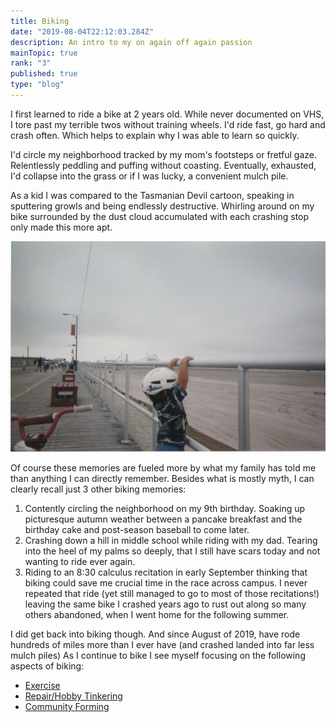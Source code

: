 ```yaml
---
title: Biking
date: "2019-08-04T22:12:03.284Z"
description: An intro to my on again off again passion  
mainTopic: true
rank: "3"
published: true
type: "blog"
---
```

I first learned to ride a bike at 2 years old. While never documented on VHS, I tore past my terrible twos without training wheels. I'd ride fast, go hard and crash often. Which helps to explain why I was able to learn so quickly.

 I'd circle my neighborhood tracked by my mom's footsteps or fretful gaze. Relentlessly peddling and puffing without coasting. Eventually, exhausted, I'd collapse into the grass or if I was lucky, a convenient mulch pile. 
 
 As a kid I was compared to the Tasmanian Devil cartoon, speaking in sputtering growls and being endlessly destructive. Whirling around on my bike surrounded by the dust cloud accumulated with each crashing stop only made this more apt.  

![A young David ponders the road ahead](./young-biking.jpeg)

Of course these memories are fueled more by what my family has told me than anything I can directly remember. Besides what is mostly myth, I can clearly recall just 3 other biking memories: 

1. Contently circling the neighborhood on my 9th birthday. Soaking up picturesque autumn weather between a pancake breakfast and the birthday cake and post-season baseball to come later. 
2. Crashing down a hill in middle school while riding with my dad. Tearing into the heel of my palms so deeply, that I still have scars today and not wanting to ride ever again. 
3. Riding to an 8:30 calculus recitation in early September thinking that biking could save me crucial time in the race across campus. I never repeated that ride (yet still managed to go to most of those recitations!) leaving the same bike I crashed years ago to rust out along so many others abandoned, when I went home for the following summer.


I did get back into biking though. And since August of 2019, have rode hundreds of miles more than I ever have (and crashed landed into far less mulch piles) As I continue to bike I see myself focusing on the following aspects of biking:
- [Exercise](http://localhost:8000/biking-biker/)
- [Repair/Hobby Tinkering](http://localhost:8000/biking-builder/)
- [Community Forming]() 


